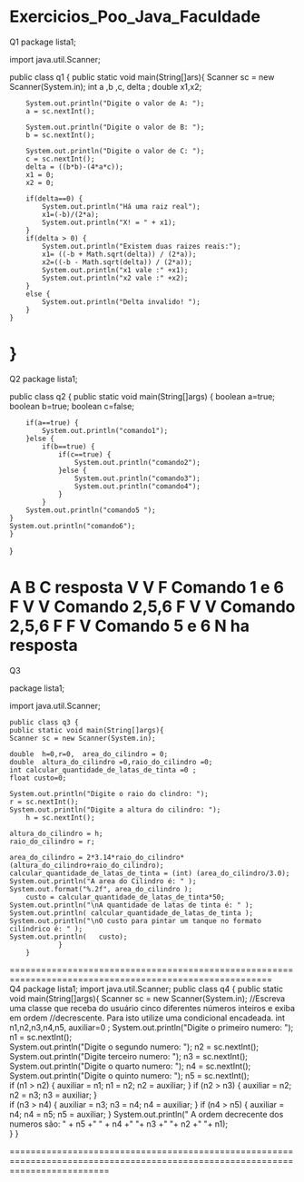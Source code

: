 # Exercicios_Poo_Java_Faculdade
Q1
package lista1;

import java.util.Scanner;

public class q1 {
	public static void main(String[]ars){
		Scanner sc = new Scanner(System.in);
		int a ,b ,c, delta ;
		double x1,x2;
						
		System.out.println("Digite o valor de A: ");
		a = sc.nextInt();
		
		System.out.println("Digite o valor de B: ");
		b = sc.nextInt();
		
		System.out.println("Digite o valor de C: ");
		c = sc.nextInt();
		delta = ((b*b)-(4*a*c));
		x1 = 0;
		x2 = 0;		
		
		if(delta==0) {
			System.out.println("Há uma raiz real");
			x1=(-b)/(2*a);
			System.out.println("X! = " + x1);
		}
		if(delta > 0) {
			System.out.println("Existem duas raizes reais:");
			x1= ((-b + Math.sqrt(delta)) / (2*a));
			x2=((-b - Math.sqrt(delta)) / (2*a));
			System.out.println("x1 vale :" +x1);
			System.out.println("x2 vale :" +x2);
		} 
		else {
			System.out.println("Delta invalido! ");
		}
	}
}
==============================================================================

Q2
package lista1;

public class q2 {
	public static void main(String[]args) {
		boolean a=true;
		boolean b=true;
		boolean c=false;
		
		if(a==true) {
			System.out.println("comando1");
		}else {
			if(b==true) {
				if(c==true) {
					System.out.println("comando2");
				}else {
					System.out.println("comando3");
					System.out.println("comando4");
				}
			}
		System.out.println("comando5 "); 
	}
	System.out.println("comando6");
	}
}

A
B
C
resposta
V
V
F
Comando 1 e 6
F
V
V
Comando 2,5,6
F
V
V
Comando 2,5,6
F
F
V
Comando 5 e 6
N ha resposta
================================================================================

Q3

package lista1;

import java.util.Scanner;


	public class q3 {
	public static void main(String[]args){
	Scanner sc = new Scanner(System.in);
    
	double  h=0,r=0,  area_do_cilindro = 0;
	double  altura_do_cilindro =0,raio_do_cilindro =0;	 
	int calcular_quantidade_de_latas_de_tinta =0 ;	
	float custo=0;
		
	System.out.println("Digite o raio do clindro: ");
	r = sc.nextInt();
	System.out.println("Digite a altura do cilindro: ");
    	h = sc.nextInt();
	
	altura_do_cilindro = h;
	raio_do_cilindro = r;
	
	area_do_cilindro = 2*3.14*raio_do_cilindro*(altura_do_cilindro+raio_do_cilindro);
	calcular_quantidade_de_latas_de_tinta = (int) (area_do_cilindro/3.0);		
	System.out.println("A area do Cilindro é: " );
	System.out.format("%.2f", area_do_cilindro );	
		custo = calcular_quantidade_de_latas_de_tinta*50;		
	System.out.println("\nA quantidade de latas de tinta é: " );
	System.out.println( calcular_quantidade_de_latas_de_tinta );	
	System.out.println("\nO custo para pintar um tanque no formato cilíndrico é: " );
	System.out.println(   custo);
	  			}
		}
========================================================================================================	
Q4
package lista1;
import java.util.Scanner;
public class q4 {
public static void main(String[]args){
Scanner sc = new Scanner(System.in);
//Escreva uma classe que receba do usuário cinco diferentes números inteiros e exiba em ordem
//decrescente. Para isto utilize uma condicional encadeada.	
int n1,n2,n3,n4,n5, auxiliar=0 ;
		System.out.println("Digite o primeiro numero: ");
		n1 = sc.nextInt();		
		System.out.println("Digite o segundo numero: ");
		n2 = sc.nextInt();		
		System.out.println("Digite terceiro numero: ");
		n3 = sc.nextInt();		
		System.out.println("Digite o quarto numero: ");
		n4 = sc.nextInt();		
		System.out.println("Digite o quinto numero: ");
		n5 = sc.nextInt();		
		if (n1 > n2) {
            auxiliar = n1;
            n1 = n2;
            n2 = auxiliar;
        }
        if (n2 > n3) {
            auxiliar = n2;
            n2 = n3;
            n3 = auxiliar;
        }              
        if (n3 > n4) {
            auxiliar = n3;
            n3 = n4;
            n4 = auxiliar;
        }
        if (n4 > n5) {
            auxiliar = n4;
            n4 = n5;
            n5 = auxiliar;
        }
		System.out.println(" A ordem decrecente dos numeros são: "  + n5 +" " + n4 +" "+ n3 +" "+ n2 +" "+ n1);				
}
}

===============================================================================================================================
